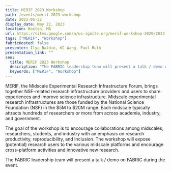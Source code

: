 ```yaml
---
title: MERIF 2023 Workshop
path: /events/merif-2023-workshop
date: 2023-05-22
display_date: May 22, 2023
location: Boston, MA
url: https://sites.google.com/a/us-ignite.org/merif-workshop-2020/2023-workshop/
tags: ["MERIF", "Workshop"]
fabricHosted: false
presenter: Ilya Baldin, KC Wang, Paul Ruth
presentation_link: ""
seo:
  title: MERIF 2023 Workshop
  description: "The FABRIC leadership team will present a talk / demo on FABRIC during the MERIF 2023 Workshop event."
  keywords: ["MERIF", "Workshop"]
---
```


MERIF, the Midscale Experimental Research Infrastructure Forum, brings together NSF-related research infrastructure providers and users to share experiences and improve science infrastructure. Midscale experimental research infrastructures are those funded by the National Science Foundation (NSF) in the $5M to $20M range. Each midscale typically attracts hundreds of researchers or more from across academia, industry, and government.

The goal of the workshop is to encourage collaborations among midscales, researchers, students, and industry with an emphasis on research productivity, reproducibility, and inclusion. The workshop will expose (potential) research users to the various midscale platforms and encourage cross-platform activities and innovative new research.

The FABRIC leadership team will present a talk / demo on FABRIC during the event.
